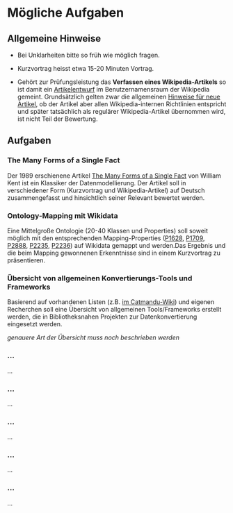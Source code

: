 # Mögliche Aufgaben

## Allgemeine Hinweise

* Bei Unklarheiten bitte so früh wie möglich fragen.

* Kurzvortrag heisst etwa 15-20 Minuten Vortrag.

* Gehört zur Prüfungsleistung das **Verfassen eines Wikipedia-Artikels** so ist
  damit ein [Artikelentwurf] im Benutzernamensraum der Wikipedia gemeint.
  Grundsätzlich gelten zwar die allgemeinen [Hinweise für neue Artikel], ob der
  Artikel aber allen Wikipedia-internen Richtlinien entspricht und später
  tatsächlich als regulärer Wikipedia-Artikel übernommen wird, ist nicht Teil
  der Bewertung.

[Artikelentwurf]: https://de.wikipedia.org/wiki/Hilfe:Artikelentwurf
[Hinweise für neue Artikel]: https://de.wikipedia.org/wiki/Hilfe:Neuen_Artikel_anlegen

## Aufgaben

### The Many Forms of a Single Fact

Der 1989 erschienene Artikel [The Many Forms of a Single Fact](http://www.bkent.net/Doc/manyform.htm) von William Kent ist ein Klassiker der Datenmodellierung. Der Artikel soll in verschiedener Form (Kurzvortrag und Wikipedia-Artikel) auf Deutsch zusammengefasst und hinsichtlich seiner Relevant bewertet werden.

### Ontology-Mapping mit Wikidata

Eine Mittelgroße Ontologie (20-40 Klassen und Properties) soll soweit möglich mit den entsprechenden Mapping-Properties ([P1628], [P1709], [P2888], [P2235], [P2236]) auf Wikidata gemappt und werden.Das Ergebnis und die beim Mapping gewonnenen Erkenntnisse sind in einem Kurzvortrag zu präsentieren. 

[P1628]: https://www.wikidata.org/wiki/Property:P1628
[P1709]: https://www.wikidata.org/wiki/Property:P1709
[P2888]: https://www.wikidata.org/wiki/Property:P2888
[P2235]: https://www.wikidata.org/wiki/Property:P2235
[P2236]: https://www.wikidata.org/wiki/Property:P2236

### Übersicht von allgemeinen Konvertierungs-Tools und Frameworks

Basierend auf vorhandenen Listen (z.B. [im Catmandu-Wiki](https://github.com/LibreCat/Catmandu/wiki/Related-Projects)) und eigenen Recherchen soll eine Übersicht von allgemeinen Tools/Frameworks erstellt werden, die in Bibliotheksnahen Projekten zur Datenkonvertierung eingesetzt werden. 

*genauere Art der Übersicht muss noch beschrieben werden*

### ...

...

### ...

...

### ...

...

### ...

...

### ...

...

